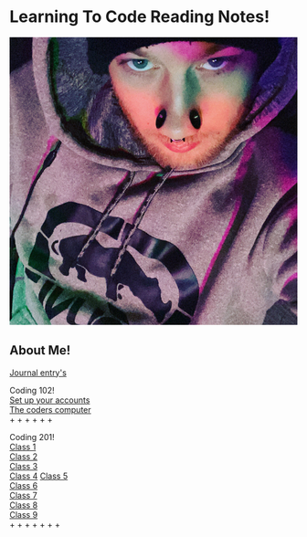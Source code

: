 # **Learning To Code Reading Notes!**

![profile photo](B8119E01-420B-4FAA-BBCE-996B17B727EE_1_105_c.jpeg)

## **About Me!**
<!-- (complete latter) -->
[Journal entry's](journal/201-journal.md)  

Coding 102!  
 [Set up your accounts](1_Set_up_your_accounts.md)  
 [The coders computer](2_The_Coder's_Computer.md)  
 +
 +
 +
 +
 +
 +

Coding 201!  
[Class 1](201/class-01.md)  
[Class 2](201/class-02.md)  
[Class 3](201/class-3.md)  
[Class 4](201/class-04.md)
[Class 5](201/class-05.md)  
[Class 6](201/class-06.md)  
[Class 7](201/class-07.md)  
[Class 8](201/class-08.md)  
[Class 9](201/class-09.md)  
+
+
+
+
+
+
+
